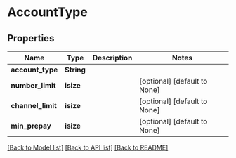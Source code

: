 # AccountType

## Properties
Name | Type | Description | Notes
------------ | ------------- | ------------- | -------------
**account_type** | **String** |  | 
**number_limit** | **isize** |  | [optional] [default to None]
**channel_limit** | **isize** |  | [optional] [default to None]
**min_prepay** | **isize** |  | [optional] [default to None]

[[Back to Model list]](../README.md#documentation-for-models) [[Back to API list]](../README.md#documentation-for-api-endpoints) [[Back to README]](../README.md)


